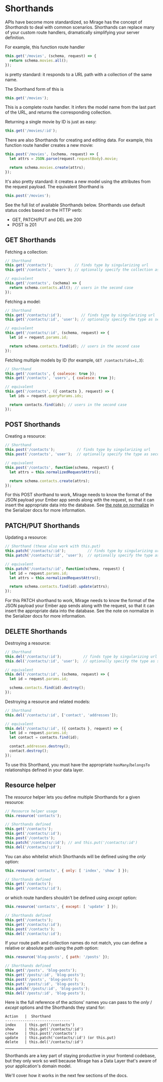 # Shorthands

APIs have become more standardized, so Mirage has the concept of *Shorthands* to deal with common scenarios. Shorthands can replace many of your custom route handlers, dramatically simplifying your server definition.

For example, this function route handler

```js
this.get('/movies', (schema, request) => {
  return schema.movies.all();
});
```

is pretty standard: it responds to a URL path with a collection of the same name.

The Shorthand form of this is

```js
this.get('/movies');
```

This is a complete route handler. It infers the model name from the last part of the URL, and returns the corresponding collection.

Returning a single movie by ID is just as easy:

```js
this.get('/movies/:id');
```

There are also Shorthands for creating and editing data. For example, this function route handler creates a new movie:

```js
this.post('/movies', (schema, request) => {
  let attrs = JSON.parse(request.requestBody).movie;

  return schema.movies.create(attrs);
});
```

It's also pretty standard: it creates a new model using the attributes from the request payload. The equivalent Shorthand is

```js
this.post('/movies');
```

See the full list of available Shorthands below. Shorthands use default status codes based on the HTTP verb:

  - GET, PATCH/PUT and DEL are 200
  - POST is 201

## GET Shorthands

Fetching a collection:

```js
// Shorthand
this.get('/contacts');          // finds type by singularizing url
this.get('/contacts', 'users'); // optionally specify the collection as second param

// equivalent
this.get('/contacts', (schema) => {
  return schema.contacts.all(); // users in the second case
});
```

Fetching a model:

```js
// Shorthand
this.get('/contacts/:id');         // finds type by singularizing url
this.get('/contacts/:id', 'user'); // optionally specify the type as second param

// equivalent
this.get('/contacts/:id', (schema, request) => {
  let id = request.params.id;

  return schema.contacts.find(id); // users in the second case
});
```

Fetching multiple models by ID (for example, `GET /contacts?ids=1,3`):

```js
// Shorthand
this.get('/contacts', { coalesce: true });
this.get('/contacts', 'users', { coalesce: true });

// equivalent
this.get('/contacts', ({ contacts }, request) => {
  let ids = request.queryParams.ids;

  return contacts.find(ids); // users in the second case
});
```


## POST Shorthands

Creating a resource:

```js
// Shorthand
this.post('/contacts');          // finds type by singularizing url
this.post('/contacts', 'user');  // optionally specify the type as second param

// equivalent
this.post('/contacts', function(schema, request) {
  let attrs = this.normalizedRequestAttrs();

  return schema.contacts.create(attrs);
});
```

For this POST shorthand to work, Mirage needs to know the format of the JSON payload your Ember app sends along with the request, so that it can insert the appropriate data into the database. See [the note on normalize](../serializers/#normalizejson) in the Serializer docs for more information.

## PATCH/PUT Shorthands

Updating a resource:

```js
// Shorthand (these also work with this.put)
this.patch('/contacts/:id');          // finds type by singularizing url
this.patch('/contacts/:id', 'user');  // optionally specify the type as second param

// equivalent
this.patch('/contacts/:id', function(schema, request) {
  let id = request.params.id;
  let attrs = this.normalizedRequestAttrs();

  return schema.contacts.find(id).update(attrs);
});
```

For this PATCH shorthand to work, Mirage needs to know the format of the JSON payload your Ember app sends along with the request, so that it can insert the appropriate data into the database. See the note on normalize in the Serializer docs for more information.

## DELETE Shorthands

Destroying a resource:

```js
// Shorthand
this.del('/contacts/:id');          // finds type by singularizing url
this.del('/contacts/:id', 'user');  // optionally specify the type as second param

// equivalent
this.del('/contacts/:id', (schema, request) => {
  let id = request.params.id;

  schema.contacts.find(id).destroy();
});
```

Destroying a resource and related models:

```js
// Shorthand
this.del('/contacts/:id', ['contact', 'addresses']);

// equivalent
this.del('/contacts/:id', ({ contacts }, request) => {
  let id = request.params.id;
  let contact = contacts.find(id);

  contact.addresses.destroy();
  contact.destroy();
});
```

To use this Shorthand, you must have the appropriate `hasMany`/`belongsTo` relationships defined in your data layer.


## Resource helper

The _resource_ helper lets you define multiple Shorthands for a given resource:

```js
// Resource helper usage
this.resource('contacts');

// Shorthands defined
this.get('/contacts');
this.get('/contacts/:id');
this.post('/contacts');
this.patch('/contacts/:id'); // and this.put('/contacts/:id')
this.del('/contacts/:id');
```

You can also whitelist which Shorthands will be defined using the _only_ option:

```js
this.resource('contacts', { only: [ 'index', 'show' ] });

// Shorthands defined
this.get('/contacts');
this.get('/contacts/:id');
```

or which route handlers shouldn't be defined using _except_ option:

```js
this.resource('contacts', { except: [ 'update' ] });

// Shorthands defined
this.get('/contacts');
this.get('/contacts/:id');
this.post('/contacts');
this.del('/contacts/:id');
```

If your route path and collection names do not match, you can define a relative or absolute path using the _path_ option:

```js
this.resource('blog-posts', { path: '/posts' });

// Shorthands defined
this.get('/posts', 'blog-posts');
this.get('/posts/:id', 'blog-posts');
this.post('/posts', 'blog-posts');
this.put('/posts/:id', 'blog-posts');
this.patch('/posts/:id', 'blog-posts');
this.del('/posts/:id', 'blog-posts');
```

Here is the full reference of the actions' names you can pass to the _only_ / _except_ options and the Shorthands they stand for:

```
Action   |  Shorthand
------------------------------
index    | this.get('/contacts')
show     | this.get('/contacts/:id')
create   | this.post('/contacts')
update   | this.patch('contacts/:id') (or this.put)
delete   | this.del('/contacts/:id')
```

---

Shorthands are a key part of staying productive in your frontend codebase, but they only work so well because Mirage has a Data Layer that's aware of your application's domain model.

We'll cover how it works in the next few sections of the docs.
